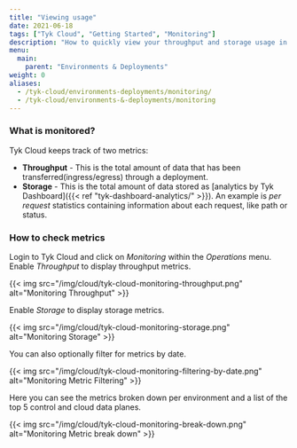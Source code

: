 ```yaml
---
title: "Viewing usage"
date: 2021-06-18
tags: ["Tyk Cloud", "Getting Started", "Monitoring"]
description: "How to quickly view your throughput and storage usage in your Tyk Cloud installation"
menu:
  main:
    parent: "Environments & Deployments"
weight: 0
aliases:
  - /tyk-cloud/environments-deployments/monitoring/
  - /tyk-cloud/environments-&-deployments/monitoring
---
```


### What is monitored?
Tyk Cloud keeps track of two metrics:    

- **Throughput** - This is the total amount of data that has been transferred(ingress/egress) through a deployment. 
- **Storage** - This is the total amount of data stored as [analytics by Tyk Dashboard]({{< ref "tyk-dashboard-analytics/" >}}). An example is *per request* statistics containing information about each request, like path or status.

### How to check metrics
Login to Tyk Cloud and click on *Monitoring* within the *Operations* menu. Enable *Throughput* to display throughput metrics.

{{< img src="/img/cloud/tyk-cloud-monitoring-throughput.png" alt="Monitoring Throughput" >}}

Enable *Storage* to display storage metrics.

{{< img src="/img/cloud/tyk-cloud-monitoring-storage.png" alt="Monitoring Storage" >}}

You can also optionally filter for metrics by date.

{{< img src="/img/cloud/tyk-cloud-monitoring-filtering-by-date.png" alt="Monitoring Metric Filtering" >}}

Here you can see the metrics broken down per environment and a list of the top 5 control and cloud data planes.

{{< img src="/img/cloud/tyk-cloud-monitoring-break-down.png" alt="Monitoring Metric break down" >}}
